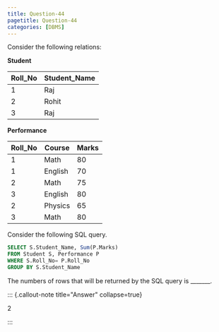 ```yaml
---
title: Question-44
pagetitle: Question-44
categories: [DBMS]
---
```


Consider the following relations:

**Student**

| Roll_No | Student_Name |
| ------- | ------------ |
| 1       | Raj          |
| 2       | Rohit        |
| 3       | Raj          |

**Performance**

| Roll_No | Course  | Marks |
| ------- | ------- | ----- |
| 1       | Math    | 80    |
| 1       | English | 70    |
| 2       | Math    | 75    |
| 3       | English | 80    |
| 2       | Physics | 65    |
| 3       | Math    | 80    |


Consider the following SQL query.

```sql
SELECT S.Student_Name, Sum(P.Marks) 
FROM Student S, Performance P
WHERE S.Roll_No= P.Roll_No
GROUP BY S.Student_Name
```

The numbers of rows that will be returned by the SQL query is \_\_\_\_\_\_\_.

::: {.callout-note title="Answer" collapse=true}

$2$

:::

